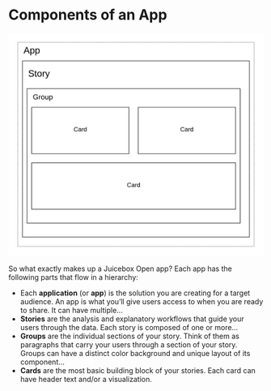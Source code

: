 # Components of an App

![the structure of a JBO application](../../.gitbook/assets/jbo-app-parts.png)

So what exactly makes up a Juicebox Open app? Each app has the following parts that flow in a hierarchy:

* Each **application** \(or **app**\) is the solution you are creating for a target audience. An app is what you’ll give users access to when you are ready to share. It can have multiple...
* **Stories** are the analysis and explanatory workflows that guide your users through the data. Each story is composed of one or more…
* **Groups** are the individual sections of your story. Think of them as paragraphs that carry your users through a section of your story. Groups can have a distinct color background and unique layout of its component…
* **Cards** are the most basic building block of your stories. Each card can have header text and/or a visualization.

